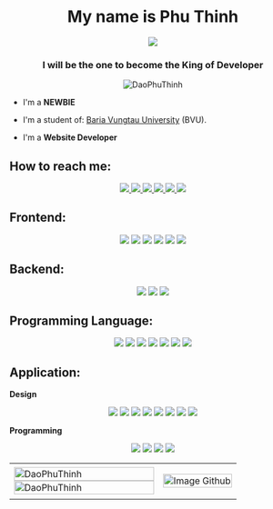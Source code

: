 <h1 align="center">My name is Phu Thinh</h1>
<p align="center"><img src="https://img.icons8.com/color/48/000000/vietnam-circular.png"/></p>
<h3 align="center">I will be the one to become the King of Developer</h3>
<p align="center"> <img src="https://komarev.com/ghpvc/?username=DaoPhuThinh" alt="DaoPhuThinh"/></p>

- I'm a **NEWBIE**

- I'm a student of: [Baria Vungtau University](https://bvu.edu.vn/) (BVU).

- I'm a **Website Developer**


## How to reach me:

<p align="center">
  <a href="https://www.facebook.com/phu.d.thinh/" alt="Facebook" target="blank">
    <img src="https://img.icons8.com/fluent/48/000000/facebook-new.png" target="blank" />
  </a>
    <a href="https://www.instagram.com/phu.d.thinh/" alt="Facebook" target="blank">
    <img src="https://img.icons8.com/fluency/48/000000/instagram-new.png" target="blank" />
  </a> 
    <a href="https://www.youtube.com/channel/UCI7AgFACk7d6yrxege6sPgw" alt="Youtube channel" target="blank" >
    <img src="https://img.icons8.com/fluent/48/000000/youtube-play.png"/>
  </a>
  <a href="mailto:bestdaxuovn@gmail.com" alt="Email" target="_blank">
    <img src="https://img.icons8.com/color/48/000000/gmail-new.png"/>
  </a>
    <a href="https://github.com/phudthinh1412" alt="Github" target="blank">
    <img src="https://img.icons8.com/fluent/48/000000/github.png"/>
  </a> 
  </a>
    <a href="http://www.phuthinh.website/" alt="My Website" target="blank">
    <img src="https://img.icons8.com/color/48/000000/internet.png"/>
  </a> 
</p>

## Frontend:

<p align="center">
  <img src="https://img.icons8.com/color/48/000000/html-5.png"/>
  <img src="https://img.icons8.com/color/48/000000/css3.png"/>
  <img src="https://img.icons8.com/color/48/null/sass.png"/>
  <img src="https://img.icons8.com/color/48/000000/react-native.png"/>
  <img src="https://img.icons8.com/fluency/48/null/node-js.png"/>
  <img src="https://img.icons8.com/color/48/000000/nextjs.png"/>
</p>

## Backend:

<p align="center">
  <img src="https://img.icons8.com/color/48/000000/microsoft-sql-server.png"/>
  <img src="https://img.icons8.com/color/48/000000/mysql-logo.png"/>
  <img src="https://img.icons8.com/color/48/000000/firebase.png"/>
</p>

## Programming Language:

<p align="center">
  <img src="https://img.icons8.com/color/48/000000/c-programming.png"/>
  <img src="https://img.icons8.com/color/48/000000/c-plus-plus-logo.png"/>
  <img src="https://img.icons8.com/color/48/000000/c-sharp-logo.png"/>
  <img src="https://img.icons8.com/color/48/000000/java-coffee-cup-logo--v1.png"/>
  <img src="https://img.icons8.com/color/48/000000/javascript.png"/>
  <img src="https://img.icons8.com/color/48/000000/typescript.png"/>
  <img src="https://img.icons8.com/color/48/000000/python.png"/>
</p>

## Application:
<b>Design</b>
<br/>
<p align="center">
  <img src="https://img.icons8.com/color/48/000000/office-365.png"/>
  <img src="https://img.icons8.com/color/48/000000/adobe-photoshop.png"/>
  <img src="https://img.icons8.com/color/48/000000/adobe-illustrator.png"/>
  <img src="https://img.icons8.com/color/48/000000/adobe-animate.png"/>
  <img src="https://img.icons8.com/color/48/000000/adobe-after-effects.png"/>
  <img src="https://img.icons8.com/color/48/000000/adobe-premiere-pro.png"/>
  <img src="https://img.icons8.com/color/48/000000/adobe-media-encoder.png"/>
  <img src="https://img.icons8.com/external-others-inmotus-design/48/000000/external-Corel-Draw-applications-and-programs-others-inmotus-design.png"/>
 </p>
 <b>Programming</b>
 <br/>
 <p align="center">
  <img src="https://img.icons8.com/color/48/000000/visual-studio-code-2019.png"/>
  <img src="https://img.icons8.com/color/48/000000/visual-studio--v2.png"/>
  <img src="https://img.icons8.com/color/48/000000/unity-5.png"/>
  <img src="https://img.icons8.com/color/48/000000/android-studio--v2.png"/>
</p>
<table style="width:100%;">
  <tr>
    <td>
      <img src="https://github-readme-stats-sigma-five.vercel.app/api/top-langs/?username=DaoPhuThinh&bg_color=FFFFFF00&text_color=179fa3&layout=compact&hide=CSS&langs_count=10&custom_title=Top%20ngôn%20ngữ%20được%20dùng" alt="DaoPhuThinh" width="100%"/>
      <img src="https://github-readme-stats-sigma-five.vercel.app/api?username=DaoPhuThinh&bg_color=FFFFFF00&text_color=179fa3&show_icons=true&count_private=true&include_all_commits=true&custom_title=Hoạt%20động%20trên%20Github" alt="DaoPhuThinh" width="100%"/>
    </td>
    <td>
      <p align="center"> 
        <img src="https://i.ibb.co/ns6dQZ8/Image-Github.png" alt="Image Github" width="100%"/>
      </p>
    </td>
  </tr>
</table>
